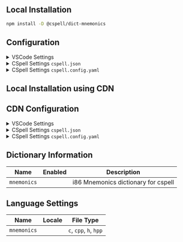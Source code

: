 ## Local Installation

```sh
npm install -D @cspell/dict-mnemonics
```

## Configuration

<details>
<summary>VSCode Settings</summary>

Add the following to your VSCode settings:

**`.vscode/settings.json`**

```jsonc
{
  "cSpell.import": ["@cspell/dict-mnemonics/cspell-ext.json"],
  "cSpell.dictionaries": ["mnemonics"],
}
```

</details>

<details>
<summary>CSpell Settings <code>cspell.json</code></summary>

**`cspell.json`**

```jsonc
{
  "import": ["@cspell/dict-mnemonics/cspell-ext.json"],
  "dictionaries": ["mnemonics"],
}
```

</details>

<details>
<summary>CSpell Settings <code>cspell.config.yaml</code></summary>

**`cspell.config.yaml`**

```yaml
import:
  - '@cspell/dict-mnemonics/cspell-ext.json'
dictionaries:
  - mnemonics
```

</details>

## Local Installation using CDN

## CDN Configuration

<details>
<summary>VSCode Settings</summary>

Add the following to your VSCode settings:

**`.vscode/settings.json`**

```jsonc
{
  "cSpell.import": ["https://cdn.jsdelivr.net/npm/@cspell/dict-mnemonics/cspell-ext.json"],
  "cSpell.dictionaries": ["mnemonics"],
}
```

</details>

<details>
<summary>CSpell Settings <code>cspell.json</code></summary>

**`cspell.json`**

```jsonc
{
  "import": ["https://cdn.jsdelivr.net/npm/@cspell/dict-mnemonics/cspell-ext.json"],
  "dictionaries": ["mnemonics"],
}
```

</details>

<details>
<summary>CSpell Settings <code>cspell.config.yaml</code></summary>

**`cspell.config.yaml`**

```yaml
import:
  - https://cdn.jsdelivr.net/npm/@cspell/dict-mnemonics/cspell-ext.json
dictionaries:
  - mnemonics
```

</details>

## Dictionary Information

| Name        | Enabled | Description                         |
| ----------- | ------- | ----------------------------------- |
| `mnemonics` |         | i86 Mnemonics dictionary for cspell |

## Language Settings

| Name        | Locale | File Type              |
| ----------- | ------ | ---------------------- |
| `mnemonics` |        | `c`, `cpp`, `h`, `hpp` |
